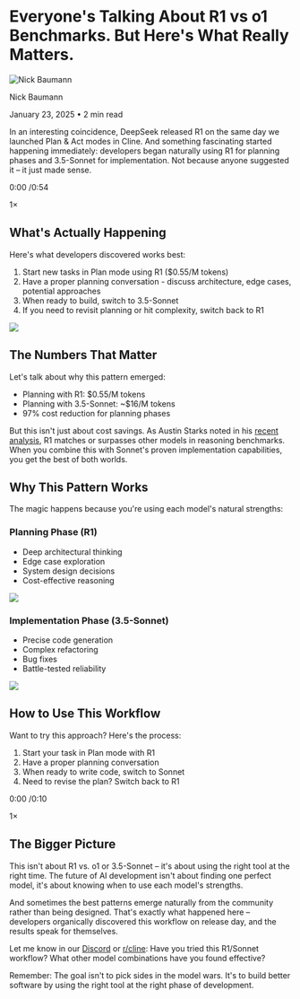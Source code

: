 # Everyone's Talking About R1 vs o1 Benchmarks. But Here's What Really Matters.

![Nick Baumann](/_next/image?url=https%3A%2F%2Fcline.ghost.io%2Fcontent%2Fimages%2F2025%2F01%2FProfilePicture.jpg&w=96&q=75)

Nick Baumann

January 23, 2025 • 2 min read

In an interesting coincidence, DeepSeek released R1 on the same day we launched Plan & Act modes in Cline. And something fascinating started happening immediately: developers began naturally using R1 for planning phases and 3.5-Sonnet for implementation. Not because anyone suggested it – it just made sense.

0:00
/0:54

1×

## What's Actually Happening

Here's what developers discovered works best:

1. Start new tasks in Plan mode using R1 ($0.55/M tokens)
2. Have a proper planning conversation - discuss architecture, edge cases, potential approaches
3. When ready to build, switch to 3.5-Sonnet
4. If you need to revisit planning or hit complexity, switch back to R1

![](https://cline.ghost.io/content/images/2025/01/image-18.png)
## The Numbers That Matter

Let's talk about why this pattern emerged:

* Planning with R1: $0.55/M tokens
* Planning with 3.5-Sonnet: ~$16/M tokens
* 97% cost reduction for planning phases

But this isn't just about cost savings. As Austin Starks noted in his [recent analysis](https://medium.com/%40austin-starks/the-chinese-obliterated-openai-a-side-by-side-comparison-of-deepseek-r1-vs-openai-o1-for-finance-93a1b4343a82?ref=cline.ghost.io), R1 matches or surpasses other models in reasoning benchmarks. When you combine this with Sonnet's proven implementation capabilities, you get the best of both worlds.

## Why This Pattern Works

The magic happens because you're using each model's natural strengths:

### Planning Phase (R1)

* Deep architectural thinking
* Edge case exploration
* System design decisions
* Cost-effective reasoning

![](https://cline.ghost.io/content/images/2025/01/image-22.png)
### Implementation Phase (3.5-Sonnet)

* Precise code generation
* Complex refactoring
* Bug fixes
* Battle-tested reliability

![](https://cline.ghost.io/content/images/2025/01/image-20.png)
## How to Use This Workflow

Want to try this approach? Here's the process:

1. Start your task in Plan mode with R1
2. Have a proper planning conversation
3. When ready to write code, switch to Sonnet
4. Need to revise the plan? Switch back to R1

0:00
/0:10

1×

## The Bigger Picture

This isn't about R1 vs. o1 or 3.5-Sonnet – it's about using the right tool at the right time. The future of AI development isn't about finding one perfect model, it's about knowing when to use each model's strengths.

And sometimes the best patterns emerge naturally from the community rather than being designed. That's exactly what happened here – developers organically discovered this workflow on release day, and the results speak for themselves.

Let me know in our [Discord](https://discord.gg/cline?ref=cline.ghost.io) or [r/cline](https://www.reddit.com/r/CLine/?ref=cline.ghost.io): Have you tried this R1/Sonnet workflow? What other model combinations have you found effective?

Remember: The goal isn't to pick sides in the model wars. It's to build better software by using the right tool at the right phase of development.
